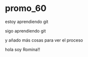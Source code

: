 # promo_60


estoy aprendiendo git

sigo aprendiendo git

y añado más cosas para ver el proceso

hola soy Romina!!
